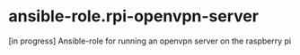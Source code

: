 # ansible-role.rpi-openvpn-server
[in progress] Ansible-role for running an openvpn server on the raspberry pi
